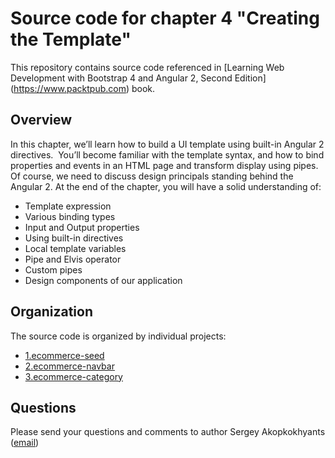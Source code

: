 Source code for chapter 4 "Creating the Template" 
====================================================

This repository contains source code referenced in [Learning Web Development with Bootstrap 4 and Angular 2, Second Edition] (https://www.packtpub.com) book.

## Overview 

In this chapter, we’ll learn how to build a UI template using built-in Angular 2 directives.  You’ll become familiar with the template syntax, and how to bind properties and events in an HTML page and transform display using pipes. Of course, we need to discuss design principals standing behind the Angular 2.
At the end of the chapter, you will have a solid understanding of:
- Template expression
- Various binding types
- Input and Output properties
- Using built-in directives
- Local template variables
- Pipe and Elvis operator
- Custom pipes
- Design components of our application

## Organization

The source code is organized by individual projects:
- [1.ecommerce-seed](1.ecommerce-seed)
- [2.ecommerce-navbar](2.ecommerce-navbar)
- [3.ecommerce-category](3.ecommerce-category)

## Questions

Please send your questions and comments to author Sergey Akopkokhyants ([email](mailto:akserg@gmail.com))  

